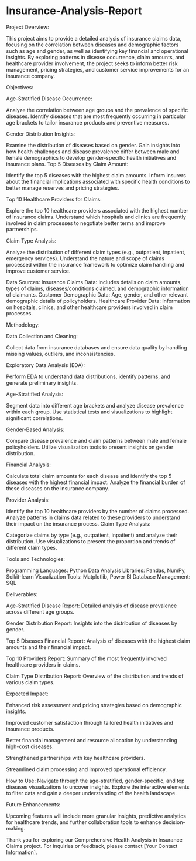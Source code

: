 # Insurance-Analysis-Report

Project Overview:

This project aims to provide a detailed analysis of insurance claims data, focusing on the correlation between diseases and demographic factors such as age and gender, as well as identifying key financial and operational insights. By exploring patterns in disease occurrence, claim amounts, and healthcare provider involvement, the project seeks to inform better risk management, pricing strategies, and customer service improvements for an insurance company.

Objectives:

Age-Stratified Disease Occurrence:

Analyze the correlation between age groups and the prevalence of specific diseases.
Identify diseases that are most frequently occurring in particular age brackets to tailor insurance products and preventive measures.

Gender Distribution Insights:

Examine the distribution of diseases based on gender.
Gain insights into how health challenges and disease prevalence differ between male and female demographics to develop gender-specific health initiatives and insurance plans.
Top 5 Diseases by Claim Amount:

Identify the top 5 diseases with the highest claim amounts.
Inform insurers about the financial implications associated with specific health conditions to better manage reserves and pricing strategies.

Top 10 Healthcare Providers for Claims:

Explore the top 10 healthcare providers associated with the highest number of insurance claims.
Understand which hospitals and clinics are frequently involved in claim processes to negotiate better terms and improve partnerships.

Claim Type Analysis:

Analyze the distribution of different claim types (e.g., outpatient, inpatient, emergency services).
Understand the nature and scope of claims processed within the insurance framework to optimize claim handling and improve customer service.

Data Sources:
Insurance Claims Data: Includes details on claim amounts, types of claims, diseases/conditions claimed, and demographic information of claimants.
Customer Demographic Data: Age, gender, and other relevant demographic details of policyholders.
Healthcare Provider Data: Information on hospitals, clinics, and other healthcare providers involved in claim processes.

Methodology:

Data Collection and Cleaning:

Collect data from insurance databases and ensure data quality by handling missing values, outliers, and inconsistencies.

Exploratory Data Analysis (EDA):

Perform EDA to understand data distributions, identify patterns, and generate preliminary insights.

Age-Stratified Analysis:

Segment data into different age brackets and analyze disease prevalence within each group.
Use statistical tests and visualizations to highlight significant correlations.

Gender-Based Analysis:

Compare disease prevalence and claim patterns between male and female policyholders.
Utilize visualization tools to present insights on gender distribution.

Financial Analysis:

Calculate total claim amounts for each disease and identify the top 5 diseases with the highest financial impact.
Analyze the financial burden of these diseases on the insurance company.

Provider Analysis:

Identify the top 10 healthcare providers by the number of claims processed.
Analyze patterns in claims data related to these providers to understand their impact on the insurance process.
Claim Type Analysis:

Categorize claims by type (e.g., outpatient, inpatient) and analyze their distribution.
Use visualizations to present the proportion and trends of different claim types.

Tools and Technologies:

Programming Languages: Python
Data Analysis Libraries: Pandas, NumPy, Scikit-learn
Visualization Tools: Matplotlib, Power BI
Database Management: SQL

Deliverables:

Age-Stratified Disease Report: Detailed analysis of disease prevalence across different age groups.

Gender Distribution Report: Insights into the distribution of diseases by gender.

Top 5 Diseases Financial Report: Analysis of diseases with the highest claim amounts and their financial impact.

Top 10 Providers Report: Summary of the most frequently involved healthcare providers in claims.

Claim Type Distribution Report: Overview of the distribution and trends of various claim types.

Expected Impact:

Enhanced risk assessment and pricing strategies based on demographic insights.

Improved customer satisfaction through tailored health initiatives and insurance products.

Better financial management and resource allocation by understanding high-cost diseases.

Strengthened partnerships with key healthcare providers.

Streamlined claim processing and improved operational efficiency.

How to Use:
Navigate through the age-stratified, gender-specific, and top diseases visualizations to uncover insights. Explore the interactive elements to filter data and gain a deeper understanding of the health landscape.

Future Enhancements:

Upcoming features will include more granular insights, predictive analytics for healthcare trends, and further collaboration tools to enhance decision-making.

Thank you for exploring our Comprehensive Health Analysis in Insurance Claims project. For inquiries or feedback, please contact [Your Contact Information].
